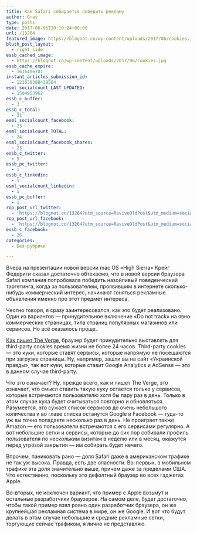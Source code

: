 ```yaml
---
title: Как Safari собирается победить рекламу
author: Gray
type: posts
date: 2017-06-06T20:10:24+00:00
url: /13264
featured_image: https://blognot.co/wp-content/uploads/2017/06/cookies.jpg
bluth_post_layout:
  - right_side
essb_cached_image:
  - https://blognot.co/wp-content/uploads/2017/06/cookies.jpg
essb_cache_expire:
  - 1616406701
instant_articles_submission_id:
  - 121639388419564
esml_socialcount_LAST_UPDATED:
  - 1504953962
essb_c_buffer:
  - 3
essb_c_total:
  - 31
esml_socialcount_facebook:
  - 23
esml_socialcount_TOTAL:
  - 24
esml_socialcount_facebook_shares:
  - 23
essb_c_twitter:
  - 5
essb_pc_twitter:
  - 1
essb_c_linkedin:
  - 1
esml_socialcount_linkedin:
  - 1
essb_pc_buffer:
  - 1
rop_post_url_twitter:
  - 'https://blognot.co/13264?utm_source=ReviveOldPost&utm_medium=social&utm_campaign=ReviveOldPost'
rop_post_url_facebook:
  - 'https://blognot.co/13264?utm_source=ReviveOldPost&utm_medium=social&utm_campaign=ReviveOldPost'
essb_c_facebook:
  - 26
categories:
  - Без рубрики

---
```








Вчера на презентации новой версии mac OS &#171;High Sierra&#187; Крейг Федериги сказал достаточно обтекаемо, что в новой версии браузера Safari компания попробовала победить назойливый поведенческий таргетинга, когда за пользователем, проявившим в интернете сколько-нибудь коммерческий интерес, начинают гоняться рекламные объявления именно про этот предмет интереса.

Честно говоря, я сразу заинтересовался, как это будет реализовано. Один из вариантов — принудительное включение &#171;Do not track&#187; на явно коммерческих страницах, типа страниц популярных магазинов или сервисов. Но всё оказалось проще.

[Как пишет The Verge][1], браузер будет принудительно выставлять для third-party cookies время жизни не более 24 часов. Third-party cookies — это куки, которые ставят сервисы, которые напрямую не посещаются при загрузке страницы. Ну, например, зашли вы на сайт &#171;Украинской правды&#187;, так вот куки, которые ставит Google Analytics и AdSense — это в данном случае third-party.

Что это означает? Ну, прежде всего, как и пишет The Verge, это означает, что смысл ставить такую куку остается только у сервисов, которые встречаются пользователю хотя бы пару раз в день. Только в этом случае кука будет считываться повторно и обновляться. Разумеется, это сужает список сервисов до очень небольшого количества и во главе списка останутся Google и Facebook — туда-то уж вы точно попадаете несколько раз в день. Не проиграет также Amazon — его пользователи встречаются с его сервисами регулярно. А вот небольшие сетки и сервисы, которые до сих пор собирали профиль пользователя по нескольким визитам в неделю или в месяц, окажутся перед угрозой закрытия — им собирать будет нечего.

Впрочем, паниковать рано — доля Safari даже в американском трафике не так уж высока. Правда, есть две опасности. Во-первых, в мобильном трафике эта доля значительно выше, причем даже за пределами США. Что естественно, поскольку это дефолтный браузер во всех гаджетах Apple.

Во-вторых, не исключен вариант, что пример с Apple возьмут и остальные разработчики браузеров. На самом деле, будет достаточно, чтобы такой пример взял ровно один разработчик браузера, он же крупнейшая рекламная система в мире, он же Google. И вот что будут делать в этом случае небольшие и средние рекламные сетки, торгующие сейчас трафиком, я лично не представляю.

 [1]: https://www.theverge.com/2017/6/6/15747300/apple-safari-ad-tracking-cookie-blocker-google-facebook-privacy